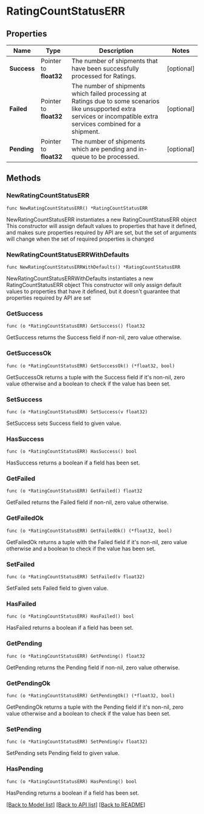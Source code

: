 # RatingCountStatusERR

## Properties

Name | Type | Description | Notes
------------ | ------------- | ------------- | -------------
**Success** | Pointer to **float32** | The number of shipments that have been successfully processed for Ratings. | [optional] 
**Failed** | Pointer to **float32** | The number of shipments which failed processing at Ratings due to some scenarios like unsupported extra services or incompatible extra services combined for a shipment. | [optional] 
**Pending** | Pointer to **float32** | The number of shipments which are pending and in-queue to be processed. | [optional] 

## Methods

### NewRatingCountStatusERR

`func NewRatingCountStatusERR() *RatingCountStatusERR`

NewRatingCountStatusERR instantiates a new RatingCountStatusERR object
This constructor will assign default values to properties that have it defined,
and makes sure properties required by API are set, but the set of arguments
will change when the set of required properties is changed

### NewRatingCountStatusERRWithDefaults

`func NewRatingCountStatusERRWithDefaults() *RatingCountStatusERR`

NewRatingCountStatusERRWithDefaults instantiates a new RatingCountStatusERR object
This constructor will only assign default values to properties that have it defined,
but it doesn't guarantee that properties required by API are set

### GetSuccess

`func (o *RatingCountStatusERR) GetSuccess() float32`

GetSuccess returns the Success field if non-nil, zero value otherwise.

### GetSuccessOk

`func (o *RatingCountStatusERR) GetSuccessOk() (*float32, bool)`

GetSuccessOk returns a tuple with the Success field if it's non-nil, zero value otherwise
and a boolean to check if the value has been set.

### SetSuccess

`func (o *RatingCountStatusERR) SetSuccess(v float32)`

SetSuccess sets Success field to given value.

### HasSuccess

`func (o *RatingCountStatusERR) HasSuccess() bool`

HasSuccess returns a boolean if a field has been set.

### GetFailed

`func (o *RatingCountStatusERR) GetFailed() float32`

GetFailed returns the Failed field if non-nil, zero value otherwise.

### GetFailedOk

`func (o *RatingCountStatusERR) GetFailedOk() (*float32, bool)`

GetFailedOk returns a tuple with the Failed field if it's non-nil, zero value otherwise
and a boolean to check if the value has been set.

### SetFailed

`func (o *RatingCountStatusERR) SetFailed(v float32)`

SetFailed sets Failed field to given value.

### HasFailed

`func (o *RatingCountStatusERR) HasFailed() bool`

HasFailed returns a boolean if a field has been set.

### GetPending

`func (o *RatingCountStatusERR) GetPending() float32`

GetPending returns the Pending field if non-nil, zero value otherwise.

### GetPendingOk

`func (o *RatingCountStatusERR) GetPendingOk() (*float32, bool)`

GetPendingOk returns a tuple with the Pending field if it's non-nil, zero value otherwise
and a boolean to check if the value has been set.

### SetPending

`func (o *RatingCountStatusERR) SetPending(v float32)`

SetPending sets Pending field to given value.

### HasPending

`func (o *RatingCountStatusERR) HasPending() bool`

HasPending returns a boolean if a field has been set.


[[Back to Model list]](../README.md#documentation-for-models) [[Back to API list]](../README.md#documentation-for-api-endpoints) [[Back to README]](../README.md)


